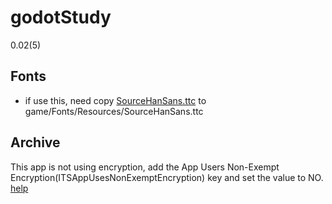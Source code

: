 # godotStudy

0.02(5)

## Fonts

 - if use this, need copy [SourceHanSans.ttc](https://github.com/adobe-fonts/source-han-sans/releases) to game/Fonts/Resources/SourceHanSans.ttc


 ## Archive

 This app is not using encryption, add the App Users Non-Exempt Encryption(ITSAppUsesNonExemptEncryption) key and set the value to NO. [help](https://help.apple.com/xcode/mac/current/#/dev0dc15d044)

